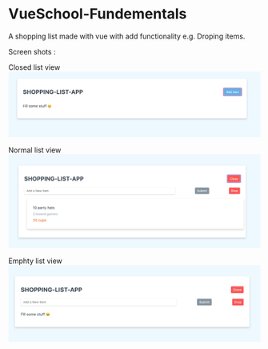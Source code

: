 # VueSchool-Fundementals
 A shopping list made with vue with add functionality e.g. Droping items.

Screen shots :
 
Closed list view 
![Screenshot](Pictures/CloList.png)

Normal list view 
![Screenshot](Pictures/Norlist.png)


Emphty list view
![Screenshot](Pictures/Emplist.png)
